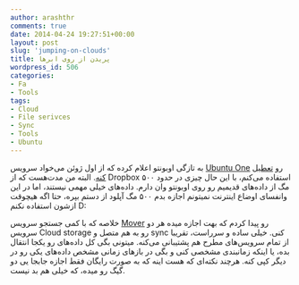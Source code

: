 ```yaml
---
author: arashthr
comments: true
date: 2014-04-24 19:27:51+00:00
layout: post
slug: 'jumping-on-clouds'
title: پریدن از روی ابرها
wordpress_id: 506
categories:
- Fa
- Tools
tags:
- Cloud
- File serivces
- Sync
- Tools
- Ubuntu
---
```




به تازگی اوبونتو اعلام کرده که از اول ژوئن می‌خواد سرویس [Ubuntu One](http://ubuntuone.com/) رو [تعطیل کنه](http://voices.canonical.com/ubuntuone/2014/04/02/shutting-down-ubuntu-one-file-services/). البته من مدت‌هست که از Dropbox استفاده می‌کنم، با این حال چیزی در حدود ۵۰۰ مگ از داده‌های قدیمیم رو روی اوبونتو وان دارم. داده‌های خیلی‌ مهمی‌ نیستند، اما در این وانفسای اوضاع اینترنت نمیتونم اجازه بدم ۵۰۰ مگ آپلود از دستم بپره، حتا اگه هیچوقت ازشون استفاده نکنم D:

خلاصه که با کمی‌ جستجو سرویس [Mover](https://mover.io/) رو پیدا کردم که بهت اجازه میده هر دو سرویس Cloud storage رو به هم متصل و sync کنی‌. خیلی‌ ساده و سر‌راست، تقریبا از تمام سرویس‌های مطرح هم پشتیبانی‌ می‌کنه.
میتونی‌ بگی‌ کل داده‌های رو یکجا انتقال بده، یا اینکه زمانبندی مشخصی‌ کنی‌ و بگی‌ در باز‌های زمانی مشخص داده‌های یکی‌ رو در دیگر کپی‌ کنه.
هرچند نکته‌ای که هست اینه که به صورت رایگان فقط اجازه جابجا یی دو گیگ رو میده، که خیلی‌ هم بد نیست.
